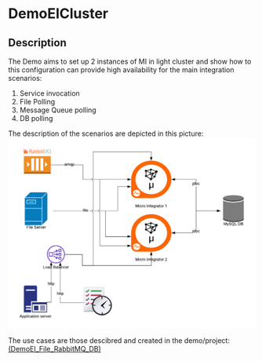 # DemoEICluster
## Description
The Demo aims to set up 2 instances of MI in light cluster and show how to this configuration can provide high availability for the main integration scenarios:
1. Service invocation
2. File Polling
3. Message Queue polling
4. DB polling

The description of the scenarios are depicted in this picture:
![MICluster](MIcluster.png)

The use cases are those descibred and created in the demo/project: [(DemoEI_File_RabbitMQ_DB)](https://github.com/stefanonegri/DemoEI_File_RabbitMQ_DB)
